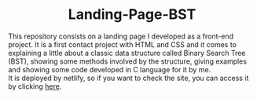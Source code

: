 <h1 align="center">Landing-Page-BST</h1>

This repository consists on a landing page I developed as a front-end project. It is a first contact project with HTML and CSS and it comes to explaining a little about a classic data structure called Binary Search Tree (BST), showing some methods involved by the structure, giving examples and showing some code developed in C language for it by me.
<br>
It is deployed by netlify, so if you want to check the site, you can access it by clicking <a href='https://learningbst.netlify.app' target='_blank'>here</a>.
